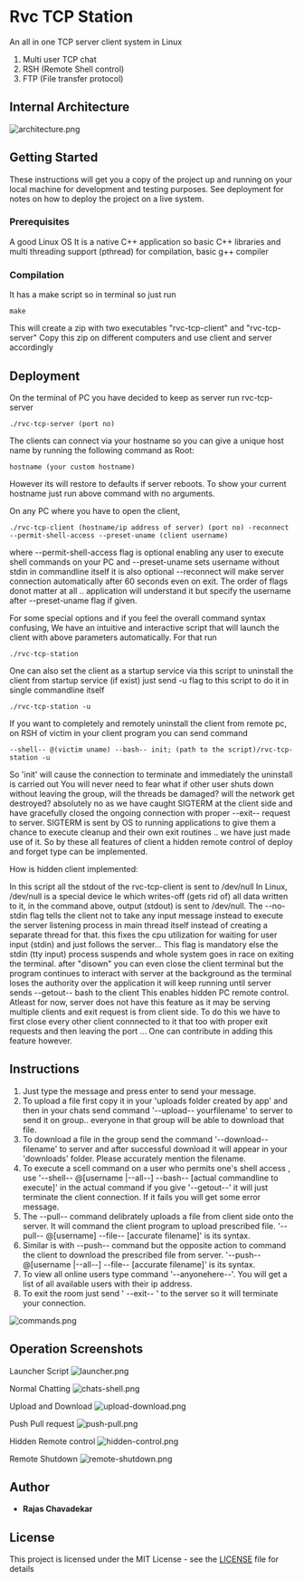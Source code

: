 # Rvc TCP Station

An all in one TCP server client system in Linux
1) Multi user TCP chat
2) RSH (Remote Shell control)
3) FTP (File transfer protocol)

## Internal Architecture

![architecture.png](docs/architecture.png)

## Getting Started

These instructions will get you a copy of the project up and running on your local machine for development and testing purposes. See deployment for notes on how to deploy the project on a live system.

### Prerequisites

A good Linux OS
It is a native C++ application so basic C++ libraries 
and multi threading support (pthread) for compilation, basic g++ compiler

### Compilation

It has a make script so in terminal so just run

```
make
```
This will create a zip with two executables "rvc-tcp-client" and "rvc-tcp-server"
Copy this zip on different computers and use client and server accordingly

## Deployment

On the terminal of PC you have decided to keep as server run rvc-tcp-server

```
./rvc-tcp-server (port no)
```
The clients can connect via your hostname so you can give a unique host name
by running the following command as Root:
```
hostname (your custom hostname)
```
However its will restore to defaults if server reboots.
To show your current hostname just run above command with no arguments.

On any PC where you have to open the client,

```
./rvc-tcp-client (hostname/ip address of server) (port no) -reconnect --permit-shell-access --preset-uname (client username)
```
where --permit-shell-access flag is optional enabling any user to execute shell commands on your PC 
and --preset-uname sets username without stdin in commandline itself it is also optional
--reconnect will make server connection automatically after 60 seconds even on exit.
 The order of flags donot matter at all .. application will understand it
but specify the username after --preset-uname flag if given.

For some special options and if you feel the overall command syntax confusing,
We have an intuitive and interactive script that will launch the client with
above parameters automatically. For that run

```
./rvc-tcp-station
```
One can also set the client as a startup service via this script 
to uninstall the client from startup service (if exist) just send -u flag to this script
to do it in single commandline itself
```
./rvc-tcp-station -u
```
If you want to completely and remotely uninstall the client from remote pc, on RSH of victim in your client program you can send command
```
--shell-- @(victim uname) --bash-- init; (path to the script)/rvc-tcp-station -u
```
So 'init' will cause the connection to terminate and immediately the uninstall is carried out
You will never need to fear what if other user shuts down without leaving the group, will the threads 
be damaged? will the network get destroyed? absolutely no as we have caught SIGTERM at the client side and 
have gracefully closed the ongoing connection with proper --exit-- request to server. SIGTERM is sent by OS to 
running applications to give them a chance to execute cleanup and their own exit routines .. we have just made use 
of it. So by these all features of client a hidden remote control of deploy and forget type can be implemented. 

How is hidden client implemented:

In this script all the stdout of the rvc-tcp-client is sent to /dev/null
In Linux, /dev/null is a special device le which writes-off (gets rid of) all data written to it, in the command above, output (stdout) 
is sent to /dev/null. The --no-stdin flag tells the client not to take any input message instead to execute the server
listening process in main thread itself instead of creating a separate thread for that. this fixes the cpu utilization for waiting 
for user input (stdin) and just follows the server... This flag is mandatory else the stdin (tty input) process suspends
and whole system goes in race on exiting the terminal.
after "disown" you can even close the client terminal but the program continues to interact with server at the background 
as the terminal loses the authority over the application it will keep running until server sends --getout-- bash to the client
This enables hidden PC remote control.
Atleast for now, server does not have this feature as it may be serving multiple clients and
exit request is from client side. To do this we have to first close every other client connnected to it that too with proper exit
requests and then leaving the port ... One can contribute in adding this feature however. 

## Instructions

1) Just type the message and press enter to send your message.
2) To upload a file first copy it in your 'uploads folder created by app' and 
   then in your chats send command '--upload-- yourfilename' to server to send
   it on group.. everyone in that group will be able to download that file.
3) To download a file in the group send the command '--download-- filename' to
   server and after successful download it will appear in your 
   'downloads' folder. Please accurately mention the filename. 
4) To execute a scell command on a user who permits one's shell access , use
   '--shell-- @[username |--all--] --bash-- [actual commandline to execute]'
   in the actual command if you give '--getout--' it will just terminate 
   the client connection. If it fails you will get some error message. 
5) The --pull-- command delibrately uploads a file from client side onto the 
   server. It will command the client program to upload prescribed file. 
   '--pull-- @[username] --file-- [accurate filename]' is its syntax. 
6) Similar is with --push-- command but the opposite action to command the 
   client to download the prescribed file from server. 
   '--push-- @[username |--all--] --file-- [accurate filename]' is its syntax.
7) To view all online users type command '--anyonehere--'. You will get a list
   of all available users with their ip address.
8) To exit the room just send ' --exit-- ' to the server so it will
   terminate your connection.

![commands.png](docs/commands.png)

## Operation Screenshots

Launcher Script
![launcher.png](docs/launcher.png)

Normal Chatting
![chats-shell.png](docs/chats-shell.png)

Upload and Download
![upload-download.png](docs/upload-download.png)

Push Pull request
![push-pull.png](docs/push-pull.png)

Hidden Remote control
![hidden-control.png](docs/hidden-control.png)

Remote Shutdown
![remote-shutdown.png](docs/remote-shutdown.png)

## Author

* **Rajas Chavadekar** 

## License

This project is licensed under the MIT License - see the [LICENSE](LICENSE) file for details

